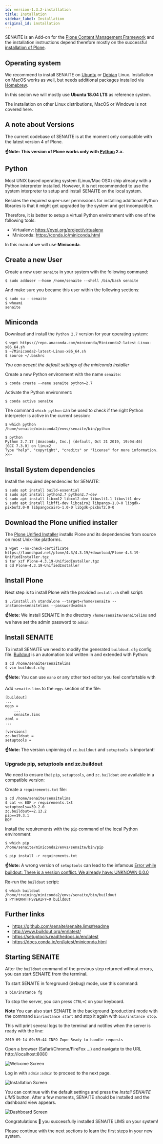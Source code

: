 ```yaml
---
id: version-1.3.2-installation
title: Installation
sidebar_label: Installation
original_id: installation
---
```


SENAITE is an Add-on for the [Plone Content Management Framework][PLONE] and the
installation instructions depend therefore mostly on the successful
[installation of Plone][PLONE-installation].

## Operating system

We recommend to install SENAITE on [Ubuntu][UBUNTU] or [Debian][DEBIAN] Linux.
Installation on MacOS works as well, but needs additional packages installed
via [Homebrew][HOMEBREW].

In this secion we will mostly use **Ubuntu 18.04 LTS** as reference system.

The installation on other Linux distributions, MacOS or Windows is not covered here.


## A note about Versions

The current codebase of SENAITE is at the moment only compatible with the latest
version 4 of Plone.

**☝️Note:**
**This version of Plone works only with [Python][PYTHON] 2.x.**


## Python

Most UNIX based operating system (Linux/Mac OSX) ship already with a Python
interpreter installed. However, it is not recommended to use the system
interpreter to setup and install SENAITE on the local system.

Besides the required super-user permissions for installing additional Python
libraries is that it might get upgraded by the system and get incompatible.

Therefore, it is better to setup a virtual Python environment with one of the
following tools:

  - Virtualenv: <https://pypi.org/project/virtualenv>
  - Miniconda: <https://conda.io/miniconda.html>

In this manual we will use **Miniconda**.


## Create a new User

Create a new user `senaite` in your system with the following command:

```shell
$ sudo adduser --home /home/senaite --shell /bin/bash senaite
```

And make sure you became this user within the following sections:

```shell
$ sudo su - senaite
$ whoami
senaite
```


## Miniconda

Download and install the `Python 2.7` version for your operating system:

```shell
$ wget https://repo.anaconda.com/miniconda/Miniconda2-latest-Linux-x86_64.sh
$ ~/Miniconda2-latest-Linux-x86_64.sh
$ source ~/.bashrc
```

*You can accept the default settings of the miniconda installer*

Create a new Python environment with the name `senaite`:

```shell
$ conda create --name senaite python=2.7
```

Activate the Python environment:

```shell
$ conda active senaite
```

The command `which python` can be used to check if the right Python interpreter
is active in the current session:

```shell
$ which python
/home/senaite/miniconda2/envs/senaite/bin/python
```

```shell
$ python
Python 2.7.17 |Anaconda, Inc.| (default, Oct 21 2019, 19:04:46)
[GCC 7.3.0] on linux2
Type "help", "copyright", "credits" or "license" for more information.
>>>
```


## Install System dependencies

Install the required dependencies for SENAITE:

```shell
$ sudo apt install build-essential
$ sudo apt install python2.7 python2.7-dev
$ sudo apt install libxml2 libxml2-dev libxslt1.1 libxslt1-dev
$ sudo apt install libffi-dev libcairo2 libpango-1.0-0 libgdk-pixbuf2.0-0 libpangocairo-1.0-0 libgdk-pixbuf2.0-0
```


## Download the Plone unified installer

The [Plone Unified Installer][PLONE-unified-installer] installs Plone and its
dependencies from source on most Unix-like platforms.

```shell
$ wget --no-check-certificate https://launchpad.net/plone/4.3/4.3.19/+download/Plone-4.3.19-UnifiedInstaller.tgz
$ tar xzf Plone-4.3.19-UnifiedInstaller.tgz
$ cd Plone-4.3.19-UnifiedInstaller
```

## Install Plone

Next step is to install Plone with the provided `install.sh` shell script:

```shell
$ ./install.sh standalone --target=/home/senaite --instance=senaitelims --password=admin
```

**☝️Note:**
We install SENAITE in the directory `/home/senaite/senaitelims` and we have set
the admin password to `admin`


## Install SENAITE

To install SENAITE we need to modify the generated `buildout.cfg` config file.
[Buildout][BUILDOUT] is an automation tool written in and extended with Python:

```shell
$ cd /home/senaite/senaitelims
$ vim buildout.cfg
```

**☝️Note:**
You can use `nano` or any other text editor you feel comfortable with

Add `senaite.lims` to the `eggs` section of the file:

```config
[buildout]
...
eggs =
    ...
    senaite.lims
zcml =
...

[versions]
zc.buildout =
setuptools =
```

**☝️Note:**
The version unpinning of `zc.buildout` and `setuptools` is important!


### Upgrade pip, setuptools and zc.buildout

We need to ensure that `pip`, `setuptools`, and `zc.buildout` are available in a
compatible version:

Create a `requirements.txt` file:

```shell
$ cd /home/senaite/senaitelims
$ cat << EOF > requirements.txt
setuptools==39.2.0
zc.buildout==2.13.2
pip==19.3.1
EOF
```

Install the requirements with the `pip` command of the local Python environment:

```shell
$ which pip
/home/senaite/miniconda2/envs/senaite/bin/pip

$ pip install -r requirements.txt
```

**☝️Note:**
A wrong version of `setuptools` can lead to the infamous 
[Error while buildout: There is a version conflict. We already have: UNKNOWN 0.0.0](https://github.com/senaite/senaite.lims/issues/106)

Re-run the `buildout` script:

```shell
$ which buildout
/home/training/miniconda2/envs/senaite/bin/buildout
$ PYTHONHTTPSVERIFY=0 buildout
```

## Further links

- https://github.com/senaite/senaite.lims#readme
- http://www.buildout.org/en/latest/
- https://setuptools.readthedocs.io/en/latest
- https://docs.conda.io/en/latest/miniconda.html


## Starting SENAITE

After the `buildout` command of the previous step returned without errors, you
can start SENAITE from the terminal.

To start SENAITE in foreground (debug) mode, use this command:

```shell
$ bin/instance fg
```

To stop the server, you can press `CTRL+C` on your keyboard.

**Note**
You can also start SENAITE in the background (production) mode with the command
`bin/instance start` and stop it again with `bin/instance stop`.


This will print several logs to the terminal and notifies when the server is ready with the line:

```log
2019-09-14 09:59:44 INFO Zope Ready to handle requests
```

Open a browser (Safari/Chrome/FireFox ...) and navigate to the URL http://localhost:8080

![Welcome Screen](/screenshots/welcome_screen.png "Welcome Screen")

Log in with `admin:admin` to proceed to the next page.

![Installation Screen](/screenshots/installation_screen.png "Installation Screen")

You can continue with the default settings and press the *Install SENAITE LIMS* button.
After a few moments, SENAITE should be installed and the dashboard view appears.

![Dashboard Screen](/screenshots/dashboard_screen.png "Dashboard Screen")

Congratulations 🙌 you successfully installed SENAITE LIMS on your system!

Please continue with the next sections to learn the first steps in your new system.



[PLONE]: https://plone.org  "The Ultimate Enterprise CMS"
[PLONE-installation]: https://docs.plone.org/4/en/manage/installing/installation.html#how-to-install-plone  "How to install Plone 4"
[PYTHON]: https://www.python.org   "Python Programming Language"
[DEBIAN]: https://www.debian.org/distrib/netinst  "Debian Linux"
[UBUNTU]: https://ubuntu.com/download/server   "Ubuntu Linux"
[HOMEBREW]: https://brew.sh "The missing package manager for macOS (or Linux)"
[PLONE-unified-installer]: https://github.com/plone/Installers-UnifiedInstaller  "Plone Unified Installer"
[BUILDOUT]: http://www.buildout.org/en/latest/  "Buildout, an automation tool written in and extended with Python"

